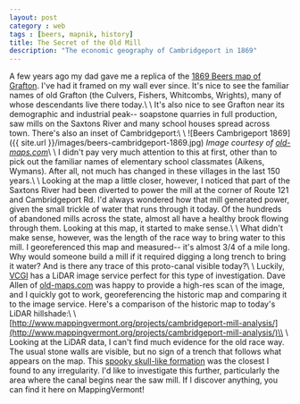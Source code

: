 ```yaml
---
layout: post
category : web
tags : [beers, mapnik, history]
title: The Secret of the Old Mill
description: "The economic geography of Cambridgeport in 1869"
---
```


A few years ago my dad gave me a replica of the [1869 Beers map of Grafton](http://shop.old-maps.com/vermont/towns/windham-co-vt-1869-town/grafton-vermont-1869-old-town-map-reprint-windham-co/). I've had it framed on my wall ever since. It's nice to see the familiar names of old Grafton (the Culvers, Fishers, Whitcombs, Wrights), many of whose descendants live there today.\\
\\
It's also nice to see Grafton near its demographic and industrial peak-- soapstone quarries in full production, saw mills on the Saxtons River and many school houses spread across town. There's also an inset of Cambridgeport:\\
\\
![Beers Cambrigeport 1869]({{ site.url }}/images/beers-cambridgeport-1869.jpg)
*Image courtesy of [old-maps.com](http://old-maps.com)*\\
\\
I didn't pay very much attention to this at first, other than to pick out the familiar names of elementary school classmates (Aikens, Wymans). After all, not much has changed in these villages in the last 150 years.\\
\\
Looking at the map a little closer, however, I noticed that part of the Saxtons River had been diverted to power the mill at the corner of Route 121 and Cambridgeport Rd. I'd always wondered how that mill generated power, given the small trickle of water that runs through it today. Of the hundreds of abandoned mills across the state, almost all have a healthy brook flowing through them. Looking at this map, it started to make sense.\\
\\
What didn't make sense, however, was the length of the race way to bring water to this mill. I georeferenced this map and measured-- it's almost 3/4 of a mile long. Why would someone build a mill if it required digging a long trench to bring it water? And is there any trace of this proto-canal visible today?\\
\\
Luckily, [VCGI](http://vcgi.vermont.gov) has a LiDAR image service perfect for this type of investigation. Dave Allen of [old-maps.com](http://old-maps.com) was happy to provide a high-res scan of the image, and I quickly got to work, georeferencing the historic map and comparing it to the image service. Here's a comparison of the historic map to today's LiDAR hillshade:\\
\\
[http://www.mappingvermont.org/projects/cambridgeport-mill-analysis/](http://www.mappingvermont.org/projects/cambridgeport-mill-analysis/)\\
\\
Looking at the LiDAR data, I can't find much evidence for the old race way. The usual stone walls are visible, but no sign of a trench that follows what appears on the map. This [spooky skull-like formation](http://www.mappingvermont.org/projects/cambridgeport-mill-analysis/#19/43.15299/-72.55950) was the closest I found to any irregularity. I'd like to investigate this further, particularly the area where the canal begins near the saw mill. If I discover anything, you can find it here on MappingVermont! 
